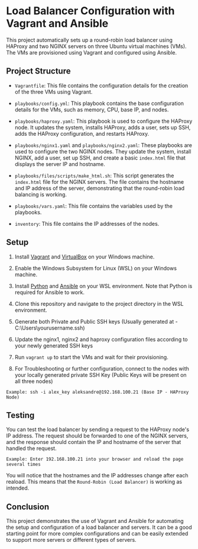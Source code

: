 # Load Balancer Configuration with Vagrant and Ansible

This project automatically sets up a round-robin load balancer using HAProxy and two NGINX servers on three Ubuntu virtual machines (VMs). The VMs are provisioned using Vagrant and configured using Ansible.

## Project Structure

- `Vagrantfile`: This file contains the configuration details for the creation of the three VMs using Vagrant.

- `playbooks/config.yml`: This playbook contains the base configuration details for the VMs, such as memory, CPU, base IP, and nodes.

- `playbooks/haproxy.yaml`: This playbook is used to configure the HAProxy node. It updates the system, installs HAProxy, adds a user, sets up SSH, adds the HAProxy configuration, and restarts HAProxy.

- `playbooks/nginx1.yaml` and `playbooks/nginx2.yaml`: These playbooks are used to configure the two NGINX nodes. They update the system, install NGINX, add a user, set up SSH, and create a basic `index.html` file that displays the server IP and hostname.

- `playbooks/files/scripts/make_html.sh`: This script generates the `index.html` file for the NGINX servers. The file contains the hostname and IP address of the server, demonstrating that the round-robin load balancing is working.

- `playbooks/vars.yaml`: This file contains the variables used by the playbooks.

- `inventory`: This file contains the IP addresses of the nodes.

## Setup
1. Install [Vagrant](https://www.vagrantup.com/downloads) and [VirtualBox](https://www.virtualbox.org/wiki/Downloads) on your Windows machine.

2. Enable the Windows Subsystem for Linux (WSL) on your Windows machine.

3. Install [Python](https://www.python.org/downloads/) and [Ansible](https://docs.ansible.com/ansible/latest/installation_guide/intro_installation.html) on your WSL environment. Note that Python is required for Ansible to work.

4. Clone this repository and navigate to the project directory in the WSL environment.

5. Generate both Private and Public SSH keys (Usually generated at - C:\Users\yourusername\.ssh)

6. Update the nginx1, nginx2 and haproxy configuration files according to your newly generated SSH keys

7. Run `vagrant up` to start the VMs and wait for their provisioning.

8. For Troubleshooting or further configuration, connect to the nodes with your locally generated private SSH Key (Public Keys will be present on all three nodes)

`Example: ssh -i alex_key aleksandre@192.168.100.21 (Base IP - HAProxy Node)`

## Testing

You can test the load balancer by sending a request to the HAProxy node's IP address. The request should be forwarded to one of the NGINX servers, and the response should contain the IP and hostname of the server that handled the request.

`Example: Enter 192.168.100.21 into your browser and reload the page several times`

You will notice that the hostnames and the IP addresses change after each reaload. This means that the `Round-Robin (Load Balancer)` is working as intended.

## Conclusion

This project demonstrates the use of Vagrant and Ansible for automating the setup and configuration of a load balancer and servers. It can be a good starting point for more complex configurations and can be easily extended to support more servers or different types of servers.
